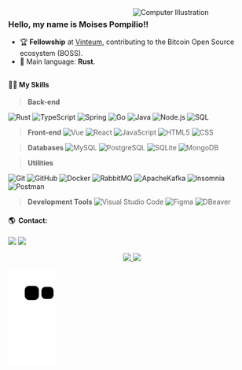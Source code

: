 <img src="https://raw.githubusercontent.com/MicaelliMedeiros/micaellimedeiros/master/image/computer-illustration.png" min-width="100px" max-width="250px" width="250px" align="right" alt="Computer Illustration">

### Hello, my name is Moises Pompilio!!

- 🏆 **Fellowship** at [Vinteum](https://vinteum.org/), contributing to the Bitcoin Open Source ecosystem (BOSS).
- 🦀 Main language: **Rust**.

##
<h4> 👨‍💻 My Skills </h4>

> **Back-end**

  ![Rust](https://img.shields.io/badge/-Rust-333333?style=flat&logo=rust)
  ![TypeScript](https://img.shields.io/badge/TypeScript-35495E?style=flat&logo=TypeScript&logoColor=007acc)
  ![Spring](https://img.shields.io/badge/-Spring-333333?style=flat&logo=Spring)
  ![Go](https://img.shields.io/badge/-Go-333333?style=flat&logo=Go)
  ![Java](https://img.shields.io/badge/-Java-333333?style=flat&logo=Java)
  ![Node.js](https://img.shields.io/badge/-Node.js-333333?style=flat&logo=Node.js)
  ![SQL](https://img.shields.io/badge/-SQL-333333?style=flat&logo=SQL)

> **Front-end**
  ![Vue](https://img.shields.io/badge/Vue.js-35495E?style=flat&logo=vuedotjs&logoColor=4FC08D)
  ![React](https://img.shields.io/badge/-React-333333?style=flat&logo=React)
  ![JavaScript](https://img.shields.io/badge/-JavaScript-333333?style=flat&logo=javascript)
  ![HTML5](https://img.shields.io/badge/-HTML5-333333?style=flat&logo=HTML5)
  ![CSS](https://img.shields.io/badge/-CSS-333333?style=flat&logo=CSS3&logoColor=1572B6)

> **Databases**
  ![MySQL](https://img.shields.io/badge/-MySQL-333333?style=flat&logo=mysql)
  ![PostgreSQL](https://img.shields.io/badge/-Postgresql-333333?style=flat&logo=postgresql)
  ![SQLite](https://img.shields.io/badge/-SQLite-333333?style=flat&logo=SQLite)
  ![MongoDB](https://img.shields.io/badge/-MongoDB-333333?style=flat&logo=MongoDB)

> **Utilities**

  ![Git](https://img.shields.io/badge/-Git-333333?style=flat&logo=git)
  ![GitHub](https://img.shields.io/badge/-GitHub-333333?style=flat&logo=github)
  ![Docker](https://img.shields.io/badge/-Docker-333333?style=flat&logo=docker)
  ![RabbitMQ](https://img.shields.io/badge/-RabbitMQ-333333?style=flat&logo=RabbitMQ)
  ![ApacheKafka](https://img.shields.io/badge/-ApacheKafka-333333?style=flat&logo=ApacheKafka)
  ![Insomnia](https://img.shields.io/badge/-Insomnia-333333?style=flat&logo=insomnia)
  ![Postman](https://img.shields.io/badge/-Postman-333333?style=flat&logo=postman)
  
> **Development Tools**
  ![Visual Studio Code](https://img.shields.io/badge/-Visual%20Studio%20Code-333333?style=flat&logo=visual-studio-code&logoColor=007ACC)
  ![Figma](https://img.shields.io/badge/-Figma-333333?style=flat&logo=Figma-ide&logoColor=2C2255)
  ![DBeaver](https://img.shields.io/badge/-DBeaver-333333?style=flat&logo=dbeaver)

<h4> 🌎 &nbsp;Contact: </h4>

  <p align="left">
  <a href="mailto:moisesalexandrep.c@gmail.com" alt="Gmail">
  <img src="https://img.shields.io/badge/-Gmail-FF0000?style=flat-square&labelColor=FF0000&logo=gmail&logoColor=white" /></a>

  <a href="https://www.linkedin.com/in/moises-pompilio-173bb021b" alt="Linkedin">
  <img src="https://img.shields.io/badge/-Linkedin-0e76a8?style=flat-square&logo=Linkedin&logoColor=white" /></a>
  </p>

<div align="center">
  <a href="https://github.com/moisesPompilio">
  <img height="180em" src="https://github-readme-stats.vercel.app/api?username=moisespompilio&show_icons=true&theme=dracula&include_all_commits=true&count_private=true"/>
  <img height="180em" src="https://github-readme-stats.vercel.app/api/top-langs/?username=moisespompilio&layout=compact&langs_count=7&theme=dracula"/>
</div>

 ![Snake animation](https://github.com/moisespompilio/moisespompilio/blob/output/github-contribution-grid-snake.svg)

</div>

